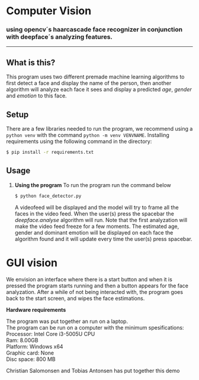 # Computer Vision 
### using opencv´s haarcascade face recognizer in conjunction with deepface´s analyzing features.

---
## What is this?

This program uses two different premade machine learning algorithms to first detect a face and display the name of the person, then another algorithm will analyze each face it sees and display a predicted *age*, *gender* and *emotion* to this face.

## Setup

There are a few libraries needed to run the program, we recommend using a `python venv` with the command `python -m venv VENVNAME`. Installing requirements using the following command in the directory:

```bash
$ pip install -r requirements.txt
```

## Usage

1. **Using the program**
    To run the program run the command below
    
    ```bash
    $ python face_detector.py
    ```

    A videofeed will be displayed and the model will try to frame all the faces in the video feed. When the user(s) press the spacebar the *deepface.analyse* algorithm will run. Note that the first analyzation will make the video feed freeze for a few moments. The estimated age, gender and dominant emotion will be displayed on each face the algorithm found and it will update every time the user(s) press spacebar.

# GUI vision
We envision an interface where there is a start button and when it is pressed the program starts running and then a button appears for the face analyzation. After a while of not being interacted with, the program goes back to the start screen, and wipes the face estimations.




**Hardware requirements**
<p>The program was put together an run on a laptop.<br>
The program can be run on a computer with the minimum spesifications:<br>
Processor: Intel Core i3-5005U CPU<br>
Ram: 8.00GB<br>
Platform: Windows x64<br>
Graphic card: None<br>
Disc space: 800 MB<p>

Christian Salomonsen and Tobias Antonsen has put together this demo
